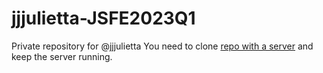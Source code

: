 # jjjulietta-JSFE2023Q1
Private repository for @jjjulietta
You need to clone [repo with a server](https://github.com/Jjjulietta/async-race-api) and keep the server running.
